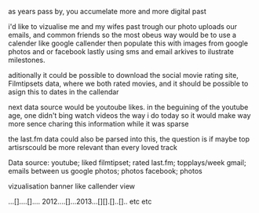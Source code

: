 as years pass by, you accumelate more and more digital past

i'd like to vizualise me and my wifes past trough our photo uploads
our emails, and common friends 
so the most obeus way would be to use a calender like google callender
then populate this with images from google photos and or facebook
lastly using sms and email arkives to ilustrate milestones.

aditionally it could be possible to download the social movie rating site, 
Filmtipsets data, where we both rated movies, and it should be possible to asign this to dates in the callendar

next data source would be youtoube likes.
in the beguining of the youtube age, one didn't bing watch videos the way i do today
so it would make way more sence charing this information while it was sparse

the last.fm data could also be parsed into this, the question is if maybe top artisrscould be more relevant
than every loved track

Data source:
  youtube; liked
  filmtipset; rated
  last.fm; topplays/week
  gmail; emails between us
  google photos; photos
  facebook; photos
 
 vizualisation
 banner like callender view
 
 ...[]....[].... 2012....[]...2013...[][].[]..[].. etc etc